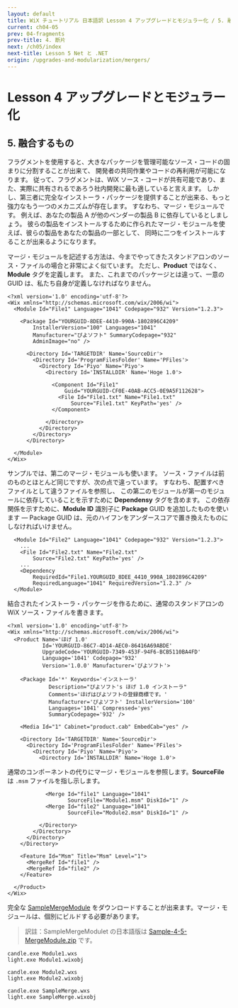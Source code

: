 ```yaml
---
layout: default
title: WiX チュートリアル 日本語訳 Lesson 4 アップグレードとモジュラー化 / 5. 融合するもの
current: ch04-05
prev: 04-fragments
prev-title: 4. 断片
next: /ch05/index
next-title: Lesson 5 Net と .NET
origin: /upgrades-and-modularization/mergers/
---
```

# Lesson 4 アップグレードとモジュラー化

## 5. 融合するもの

フラグメントを使用すると、大きなパッケージを管理可能なソース・コードの固まりに分割することが出来て、
開発者の共同作業やコードの再利用が可能になります。
従って、フラグメントは、WiX ソース・コードが共有可能であり、また、実際に共有されるであろう社内開発に最も適していると言えます。
しかし、第三者に完全なインストーラ・パッケージを提供することが出来る、もっと強力なもう一つのメカニズムが存在します。
すなわち、マージ・モジュールです。
例えば、あなたの製品 A が他のベンダーの製品 B に依存しているとしましょう。
彼らの製品をインストールするために作られたマージ・モジュールを使えば、彼らの製品をあなたの製品の一部として、
同時に二つをインストールすることが出来るようになります。

マージ・モジュールを記述する方法は、今までやってきたスタンドアロンのソース・ファイルの場合と非常によく似ています。
ただし、**Product** ではなく、**Module** タグを定義します。
また、これまでのパッケージとは違って、一意の GUID は、私たち自身が定義しなければなりません。

    <?xml version='1.0' encoding='utf-8'?>
    <Wix xmlns="http://schemas.microsoft.com/wix/2006/wi">
      <Module Id="File1" Language="1041" Codepage="932" Version="1.2.3">

        <Package Id="YOURGUID-8DEE-4410-990A-1802896C4209"
            InstallerVersion="100" Languages="1041"
            Manufacturer="ぴよソフト" SummaryCodepage="932"
            AdminImage="no" />

          <Directory Id='TARGETDIR' Name='SourceDir'>
            <Directory Id='ProgramFilesFolder' Name='PFiles'>
              <Directory Id='Piyo' Name='Piyo'>
                <Directory Id='INSTALLDIR' Name='Hoge 1.0'>

                  <Component Id="File1"
                      Guid="YOURGUID-CF0E-40AB-ACC5-0E9A5F112628">
                    <File Id="File1.txt" Name="File1.txt"
                        Source="File1.txt" KeyPath='yes' />
                  </Component>

                </Directory>
              </Directory>
            </Directory>
          </Directory>

      </Module>
    </Wix>

サンプルでは、第二のマージ・モジュールも使います。
ソース・ファイルは前のものとほとんど同じですが、次の点で違っています。
すなわち、配置すべきファイルとして違うファイルを参照し、
この第二のモジュールが第一のモジュールに依存していることを示すために **Dependensy** タグを含めます。
この依存関係を示すために、**Module ID** 識別子に **Package** GUID を追加したものを使います — 
Package GUID は、元のハイフンをアンダースコアで置き換えたものにしなければいけません。

      <Module Id="File2" Language="1041" Codepage="932" Version="1.2.3">
        ...
        <File Id="File2.txt" Name="File2.txt"
            Source="File2.txt" KeyPath='yes' />
        ...
        <Dependency
            RequiredId="File1.YOURGUID_8DEE_4410_990A_1802896C4209"
            RequiredLanguage="1041" RequiredVersion="1.2.3" />
      </Module>

結合されたインストーラ・パッケージを作るために、通常のスタンドアロンの WiX ソース・ファイルを書きます。

    <?xml version='1.0' encoding='utf-8'?>
    <Wix xmlns="http://schemas.microsoft.com/wix/2006/wi">
      <Product Name='ほげ 1.0'
               Id='YOURGUID-86C7-4D14-AEC0-86416A69ABDE'
               UpgradeCode='YOURGUID-7349-453F-94F6-BCB5110BA4FD'
               Language='1041' Codepage='932'
               Version='1.0.0' Manufacturer='ぴよソフト'>

        <Package Id='*' Keywords='インストーラ'
                 Description="ぴよソフト's ほげ 1.0 インストーラ"
                 Comments='ほげはぴよソフトの登録商標です。'
                 Manufacturer='ぴよソフト' InstallerVersion='100'
                 Languages='1041' Compressed='yes'
                 SummaryCodepage='932' />

        <Media Id="1" Cabinet="product.cab" EmbedCab="yes" />

        <Directory Id='TARGETDIR' Name='SourceDir'>
          <Directory Id='ProgramFilesFolder' Name='PFiles'>
            <Directory Id='Piyo' Name='Piyo'>
              <Directory Id='INSTALLDIR' Name='Hoge 1.0'>

通常のコンポーネントの代りにマージ・モジュールを参照します。**SourceFile** は `.msm` ファイルを指し示します。

                <Merge Id="file1" Language="1041"
                       SourceFile="Module1.msm" DiskId="1" />
                <Merge Id="file2" Language="1041"
                       SourceFile="Module2.msm" DiskId="1" />

              </Directory>
            </Directory>
          </Directory>
        </Directory>

        <Feature Id="Msm" Title="Msm" Level="1">
          <MergeRef Id="file1" />
          <MergeRef Id="file2" />
        </Feature>

      </Product>
    </Wix>

完全な [SampleMergeModule](https://www.firegiant.com/system/files/samples/SampleMergeModule.zip)
をダウンロードすることが出来ます。マージ・モジュールは、個別にビルドする必要があります。

> 訳註：SampleMergeModulet の日本語版は [Sample-4-5-MergeModule.zip](/samples/Sample-4-5-MergeModule.zip) です。

    candle.exe Module1.wxs
    light.exe Module1.wixobj

    candle.exe Module2.wxs
    light.exe Module2.wixobj

    candle.exe SampleMerge.wxs
    light.exe SampleMerge.wixobj